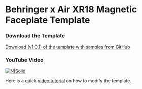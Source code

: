 # Behringer x Air XR18 Magnetic Faceplate Template

### Download the Template
[Download (v1.0.1) of the template with samples from GitHub ](https://github.com/jeffcoughlin/Behringer-x-Air-XR18-Magnetic-Faceplate-Template/archive/1.0.1.zip)

### YouTube Video
[![N|Solid](https://i3.ytimg.com/vi/OOPZheDVt7k/default.jpg)](https://youtu.be/OOPZheDVt7k)

Here is a quick [video tutorial](https://youtu.be/OOPZheDVt7k) on how to modify the template.